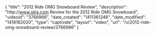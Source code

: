 {
    "title": "2012 Ride OMG Snowboard Review",
    "description": "http:\/\/www.skis.com Review for the 2012 Ride OMG Snowboard",
    "videoid": "3766966",
    "date_created": "1411361246",
    "date_modified": "1418182020",
    "type": "captivate",
    "layout": "video",
    "url": "\/v\/2012-ride-omg-snowboard-review\/3766966"
}